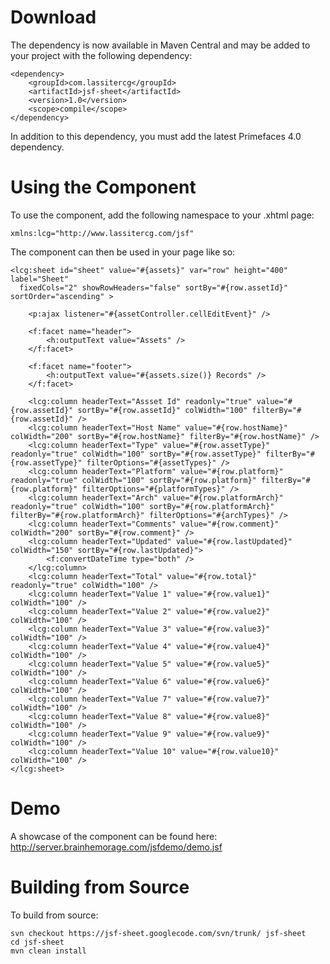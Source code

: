 # Download #

The dependency is now available in Maven Central and may be added to your project with the following dependency:

```
<dependency>
    <groupId>com.lassitercg</groupId>
    <artifactId>jsf-sheet</artifactId>
    <version>1.0</version>
    <scope>compile</scope>
</dependency>
```

In addition to this dependency, you must add the latest Primefaces 4.0 dependency.

# Using the Component #
To use the component, add the following namespace to your .xhtml page:

```
xmlns:lcg="http://www.lassitercg.com/jsf"
```

The component can then be used in your page like so:

```
<lcg:sheet id="sheet" value="#{assets}" var="row" height="400" label="Sheet" 
  fixedCols="2" showRowHeaders="false" sortBy="#{row.assetId}" sortOrder="ascending" >
	            	
	<p:ajax listener="#{assetController.cellEditEvent}" />

	<f:facet name="header">
		<h:outputText value="Assets" />
	</f:facet>	            	

	<f:facet name="footer">
		<h:outputText value="#{assets.size()} Records" />						
	</f:facet>
					
	<lcg:column headerText="Assset Id" readonly="true" value="#{row.assetId}" sortBy="#{row.assetId}" colWidth="100" filterBy="#{row.assetId}" />
	<lcg:column headerText="Host Name" value="#{row.hostName}" colWidth="200" sortBy="#{row.hostName}" filterBy="#{row.hostName}" />
	<lcg:column headerText="Type" value="#{row.assetType}" readonly="true" colWidth="100" sortBy="#{row.assetType}" filterBy="#{row.assetType}" filterOptions="#{assetTypes}" />
	<lcg:column headerText="Platform" value="#{row.platform}" readonly="true" colWidth="100" sortBy="#{row.platform}" filterBy="#{row.platform}" filterOptions="#{platformTypes}" />
	<lcg:column headerText="Arch" value="#{row.platformArch}" readonly="true" colWidth="100" sortBy="#{row.platformArch}" filterBy="#{row.platformArch}" filterOptions="#{archTypes}" />
	<lcg:column headerText="Comments" value="#{row.comment}" colWidth="200" sortBy="#{row.comment}" />
	<lcg:column headerText="Updated" value="#{row.lastUpdated}" colWidth="150" sortBy="#{row.lastUpdated}">
		<f:convertDateTime type="both" />
	</lcg:column>
	<lcg:column headerText="Total" value="#{row.total}" readonly="true" colWidth="100" />
	<lcg:column headerText="Value 1" value="#{row.value1}" colWidth="100" />
	<lcg:column headerText="Value 2" value="#{row.value2}" colWidth="100" />
	<lcg:column headerText="Value 3" value="#{row.value3}" colWidth="100" />
	<lcg:column headerText="Value 4" value="#{row.value4}" colWidth="100" />
	<lcg:column headerText="Value 5" value="#{row.value5}" colWidth="100" />
	<lcg:column headerText="Value 6" value="#{row.value6}" colWidth="100" />
	<lcg:column headerText="Value 7" value="#{row.value7}" colWidth="100" />
	<lcg:column headerText="Value 8" value="#{row.value8}" colWidth="100" />
	<lcg:column headerText="Value 9" value="#{row.value9}" colWidth="100" />
	<lcg:column headerText="Value 10" value="#{row.value10}" colWidth="100" />
</lcg:sheet>	            
```

# Demo #
A showcase of the component can be found here:
http://server.brainhemorage.com/jsfdemo/demo.jsf


# Building from Source #
To build from source:

```
svn checkout https://jsf-sheet.googlecode.com/svn/trunk/ jsf-sheet 
cd jsf-sheet
mvn clean install
```